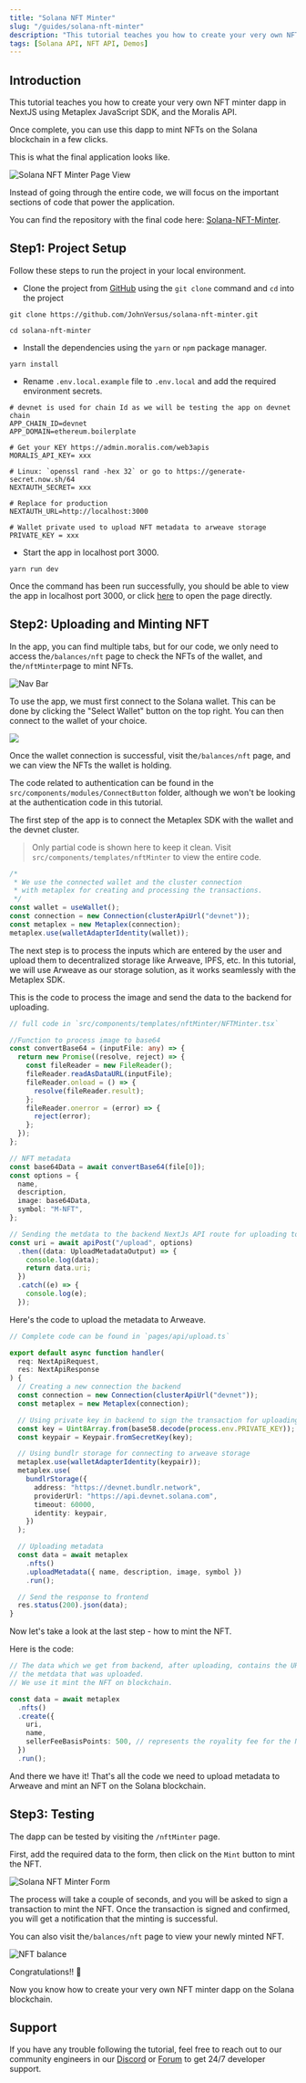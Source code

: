 ```yaml
---
title: "Solana NFT Minter"
slug: "/guides/solana-nft-minter"
description: "This tutorial teaches you how to create your very own NFT minter dapp in NextJS using Metaplex JavaScript SDK, and the Moralis API."
tags: [Solana API, NFT API, Demos]
---
```


## Introduction

This tutorial teaches you how to create your very own NFT minter dapp in NextJS using Metaplex JavaScript SDK, and the Moralis API.

Once complete, you can use this dapp to mint NFTs on the Solana blockchain in a few clicks.

This is what the final application looks like.

![Solana NFT Minter Page View](/img/content/5863afd-image.webp)

Instead of going through the entire code, we will focus on the important sections of code that power the application.

You can find the repository with the final code here: [Solana-NFT-Minter](https://github.com/JohnVersus/solana-nft-minter).

## Step1: Project Setup

Follow these steps to run the project in your local environment.

- Clone the project from [GitHub](https://github.com/JohnVersus/solana-nft-minter) using the `git clone` command and `cd` into the project

```shell
git clone https://github.com/JohnVersus/solana-nft-minter.git

cd solana-nft-minter
```

- Install the dependencies using the `yarn` or `npm` package manager.

```shell
yarn install
```

- Rename `.env.local.example` file to `.env.local` and add the required environment secrets.

```shell .env.local
# devnet is used for chain Id as we will be testing the app on devnet chain
APP_CHAIN_ID=devnet
APP_DOMAIN=ethereum.boilerplate

# Get your KEY https://admin.moralis.com/web3apis
MORALIS_API_KEY= xxx

# Linux: `openssl rand -hex 32` or go to https://generate-secret.now.sh/64
NEXTAUTH_SECRET= xxx

# Replace for production
NEXTAUTH_URL=http://localhost:3000

# Wallet private used to upload NFT metadata to arweave storage
PRIVATE_KEY = xxx
```

- Start the app in localhost port 3000.

```shell
yarn run dev
```

Once the command has been run successfully, you should be able to view the app in localhost port 3000, or click [here](http://localhost:3000) to open the page directly.

## Step2: Uploading and Minting NFT

In the app, you can find multiple tabs, but for our code, we only need to access the`/balances/nft` page to check the NFTs of the wallet, and the`/nftMinter`page to mint NFTs.

![Nav Bar](/img/content/8d845e2-image.webp)

To use the app, we must first connect to the Solana wallet. This can be done by clicking the "Select Wallet" button on the top right. You can then connect to the wallet of your choice.

![](/img/content/5e9b822-image.webp)

Once the wallet connection is successful, visit the`/balances/nft` page, and we can view the NFTs the wallet is holding.

The code related to authentication can be found in the `src/components/modules/ConnectButton` folder, although we won't be looking at the authentication code in this tutorial.

The first step of the app is to connect the Metaplex SDK with the wallet and the devnet cluster.

> Only partial code is shown here to keep it clean. Visit `src/components/templates/nftMinter` to view the entire code.

```typescript NFTMinter.tsx
/*
 * We use the connected wallet and the cluster connection
 * with metaplex for creating and processing the transactions.
 */
const wallet = useWallet();
const connection = new Connection(clusterApiUrl("devnet"));
const metaplex = new Metaplex(connection);
metaplex.use(walletAdapterIdentity(wallet));
```

The next step is to process the inputs which are entered by the user and upload them to decentralized storage like Arweave, IPFS, etc. In this tutorial, we will use Arweave as our storage solution, as it works seamlessly with the Metaplex SDK.

This is the code to process the image and send the data to the backend for uploading.

```typescript NFTMinter.tsx
// full code in `src/components/templates/nftMinter/NFTMinter.tsx`

//Function to process image to base64
const convertBase64 = (inputFile: any) => {
  return new Promise((resolve, reject) => {
    const fileReader = new FileReader();
    fileReader.readAsDataURL(inputFile);
    fileReader.onload = () => {
      resolve(fileReader.result);
    };
    fileReader.onerror = (error) => {
      reject(error);
    };
  });
};

// NFT metadata
const base64Data = await convertBase64(file[0]);
const options = {
  name,
  description,
  image: base64Data,
  symbol: "M-NFT",
};

// Sending the metdata to the backend NextJs API route for uploading to arweave
const uri = await apiPost("/upload", options)
  .then((data: UploadMetadataOutput) => {
    console.log(data);
    return data.uri;
  })
  .catch((e) => {
    console.log(e);
  });
```

Here's the code to upload the metadata to Arweave.

```typescript upload.ts
// Complete code can be found in `pages/api/upload.ts`

export default async function handler(
  req: NextApiRequest,
  res: NextApiResponse
) {
  // Creating a new connection the backend
  const connection = new Connection(clusterApiUrl("devnet"));
  const metaplex = new Metaplex(connection);

  // Using private key in backend to sign the transaction for uploading the metadata.
  const key = Uint8Array.from(base58.decode(process.env.PRIVATE_KEY));
  const keypair = Keypair.fromSecretKey(key);

  // Using bundlr storage for connecting to arweave storage
  metaplex.use(walletAdapterIdentity(keypair));
  metaplex.use(
    bundlrStorage({
      address: "https://devnet.bundlr.network",
      providerUrl: "https://api.devnet.solana.com",
      timeout: 60000,
      identity: keypair,
    })
  );

  // Uploading metadata
  const data = await metaplex
    .nfts()
    .uploadMetadata({ name, description, image, symbol })
    .run();

  // Send the response to frontend
  res.status(200).json(data);
}
```

Now let's take a look at the last step - how to mint the NFT.

Here is the code:

```typescript NFTMinter.tsx
// The data which we get from backend, after uploading, contains the URI of
// the metdata that was uploaded.
// We use it mint the NFT on blockchain.

const data = await metaplex
  .nfts()
  .create({
    uri,
    name,
    sellerFeeBasisPoints: 500, // represents the royality fee for the NFT
  })
  .run();
```

And there we have it! That's all the code we need to upload metadata to Arweave and mint an NFT on the Solana blockchain.

## Step3: Testing

The dapp can be tested by visiting the `/nftMinter` page.

First, add the required data to the form, then click on the `Mint` button to mint the NFT.

![Solana NFT Minter Form](/img/content/bc24085-image.webp)

The process will take a couple of seconds, and you will be asked to sign a transaction to mint the NFT. Once the transaction is signed and confirmed, you will get a notification that the minting is successful.

You can also visit the`/balances/nft` page to view your newly minted NFT.

![NFT balance](/img/content/64db1da-image.webp)

Congratulations!! 🥳

Now you know how to create your very own NFT minter dapp on the Solana blockchain.

## Support

If you have any trouble following the tutorial, feel free to reach out to our community engineers in our [Discord](https://moralis.io/discord) or [Forum](https://forum.moralis.io) to get 24/7 developer support.
